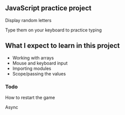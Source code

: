 ## JavaScript practice project

Display random letters

Type them on your keyboard to practice typing

## What I expect to learn in this project

- Working with arrays
- Mouse and keyboard input
- Importing modules
- Scope/passing the values

### Todo

How to restart the game

Async